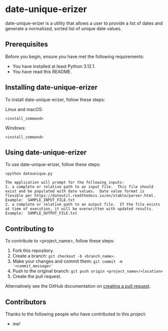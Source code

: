 # date-unique-erizer

date-unique-erizer is a utility that allows a user to provide a list of dates and generate a normalized, sorted list of unique date values.

## Prerequisites

Before you begin, ensure you have met the following requirements:
* You have installed at least Python 3.12.1.
* You have read this README.

## Installing date-unique-erizer

To install date-unique-erizer, follow these steps:

Linux and macOS:
```
<install_command>
```

Windows:
```
<install_command>
```
## Using date-unique-erizer

To use date-unique-erizer, follow these steps:

```
>python dateunique.py

The application will prompt for the following inputs:
1. a complete or relative path to an input file.  This file should exist and be populated with date values.  Date value format is flexible per https://dateutil.readthedocs.io/en/stable/parser.html.  Example:  SAMPLE_INPUT_FILE.txt
2. a complete or relative path to an output file.  If the file exists at time of execution, it will be overwritten with updated results.  Example:  SAMPLE_OUTPUT_FILE.txt
```

## Contributing to 
To contribute to <project_name>, follow these steps:

1. Fork this repository.
2. Create a branch: `git checkout -b <branch_name>`.
3. Make your changes and commit them: `git commit -m '<commit_message>'`
4. Push to the original branch: `git push origin <project_name>/<location>`
5. Create the pull request.

Alternatively see the GitHub documentation on [creating a pull request](https://help.github.com/en/github/collaborating-with-issues-and-pull-requests/creating-a-pull-request).

## Contributors

Thanks to the following people who have contributed to this project:

* me!
